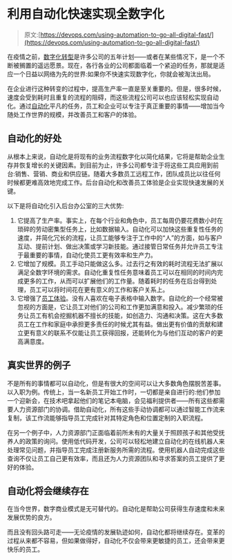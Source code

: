 # 利用自动化快速实现全数字化

> 原文:[https://devops.com/using-automation-to-go-all-digital-fast/](https://devops.com/using-automation-to-go-all-digital-fast/)

在疫情之前，[数字化转型](https://devops.com/?s=digital%20transformation)是许多公司的五年计划——或者在某些情况下，是一个不断被搁置的遥远愿景。现在，各行各业的公司都面临着一个紧迫的任务，那就是适应一个日益以网络为先的世界:如果你不快速实现数字化，你就会被淘汰出局。

在企业进行这种转变的过程中，提高生产率一直是至关重要的。但是，很多时候，速度会受到耗时且重复的流程的阻碍，而这些流程公司可以也应该轻松实现自动化。通过[自动化](https://devops.com/?s=automation)平凡的任务，员工和企业可以专注于真正重要的事情——增加当今随处工作世界的规模，并改善员工和客户的体验。

## 自动化的好处

从根本上来说，自动化是将现有的业务流程数字化以简化结果，它将是帮助企业生存并恢复增长的关键因素。到目前为止，许多公司都专注于将这些工具应用到前台:销售、营销、商业和供应链。随着大多数员工远程工作，团队成员比以往任何时候都更难高效地完成工作。后台自动化和改善员工体验是企业实现快速发展的关键。

以下是将自动化引入后台办公室的三大优势:

1.  它提高了生产率。事实上，在每个行业和角色中，员工每周仍要花费数小时在琐碎的劳动密集型任务上，比如数据输入。自动化可以加快这些重复性任务的速度，并简化冗长的流程，让员工能够专注于工作中的“人”的方面，如与客户互动、提前计划、做出决策或学习新技能。通过接管日常任务并允许员工专注于最重要的事情，自动化使员工更有效率和生产力。
2.  它增加了规模。员工手动只能做这么多。过去行之有效的耗时流程无法扩展以满足全数字环境的需求。自动化重复性任务意味着员工可以在相同的时间内完成更多的工作，从而可以扩展他们的工作量。随着耗时的任务在后台得到处理，员工可以将时间花在更有意义的工作和客户关系上。
3.  它增强了[员工体验](https://www.cultureamp.com/blog/what-is-employee-experience/)。没有人喜欢在电子表格中输入数字。自动化的一个经常被忽视的方面是，它让员工对他们的公司和工作更加满意和投入。减少繁琐的任务让员工有机会挖掘机器不擅长的技能，如创造力、沟通和决策。这在大多数员工在工作和家庭中承担更多责任的时候尤其有益。做出更有价值的贡献和建立更有意义的联系不仅能让员工获得回报，还能转化为与他们互动的客户的更高满意度。

## 真实世界的例子

不是所有的事情都可以自动化，但是有很大的空间可以让大多数角色摆脱苦差事。以入职为例。传统上，当一名新员工开始工作时，一切都是亲自进行的:他们参加一个迎新会，在技术吧拿起他们的笔记本电脑，会见福利提供者——所有这些都需要人力资源部门的协调。借助自动化，所有这些手动协调都可以通过智能工作流来复制，该工作流能够指导员工完成针对其特定角色和位置定制的入职流程。

在另一个例子中，人力资源部门正面临着前所未有的大量关于照顾孩子和其他受抚养人的政策的询问。使用低代码开发，公司可以轻松地建立自动化的在线机器人来处理常见问题，并指导员工完成注册新服务所需的流程。使用机器人自动完成这些查询不仅让员工自己更有效率，而且还为人力资源团队和寻求答案的员工提供了更好的体验。

## 自动化将会继续存在

在当今世界，数字商业模式是无可替代的。自动化是帮助公司获得生存速度和未来发展优势的良方。

而且没有回头路可走——无论疫情的发展轨迹如何，自动化都将继续存在。变革的过程从来都不容易，但如果做得好，自动化不仅会带来更敏捷的员工，还会带来更快乐的员工。